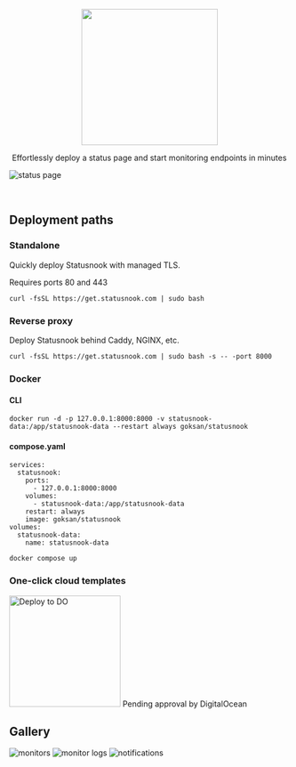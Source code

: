 <p align="center">
  <a href="https://statusnook.com" target="_blank">
    <img width="245px" src="https://github.com/goksan/Statusnook/assets/17437810/3ad70900-ed19-4d24-8ac3-a4e909901975">
  </a>
</p>


<p align="center">
Effortlessly deploy a status page and start monitoring endpoints in minutes
</p>

![status page](https://github.com/goksan/statusnook/assets/17437810/ff2bb1d4-5d75-4b6e-b8d9-a7227d1aee6c)

<br>


## Deployment paths

### Standalone
Quickly deploy Statusnook with managed TLS.

Requires ports 80 and 443
```
curl -fsSL https://get.statusnook.com | sudo bash
```

### Reverse proxy
Deploy Statusnook behind Caddy, NGINX, etc.

```
curl -fsSL https://get.statusnook.com | sudo bash -s -- -port 8000
```

### Docker


#### CLI
```
docker run -d -p 127.0.0.1:8000:8000 -v statusnook-data:/app/statusnook-data --restart always goksan/statusnook
```

#### compose.yaml

```
services:
  statusnook:
    ports:
      - 127.0.0.1:8000:8000
    volumes:
      - statusnook-data:/app/statusnook-data
    restart: always
    image: goksan/statusnook
volumes:
  statusnook-data:
    name: statusnook-data
```

```
docker compose up
```

### One-click cloud templates
<img width="200px" src="https://www.deploytodo.com/do-btn-blue-ghost.svg" alt="Deploy to DO" width="150px">
Pending approval by DigitalOcean

## Gallery

![monitors](https://github.com/goksan/statusnook/assets/17437810/9bc9a023-41fc-4646-a353-0a1755ce148b)
![monitor logs](https://github.com/goksan/statusnook/assets/17437810/23d988b1-a9fe-41a4-9fa3-f524c4612958)
![notifications](https://github.com/goksan/statusnook/assets/17437810/ff35893c-d4eb-4bb5-af1b-9f07e716265a)



